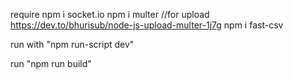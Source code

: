 require
npm i socket.io
npm i multer //for upload https://dev.to/bhurisub/node-js-upload-multer-1j7g
npm i fast-csv


run with "npm run-script dev"


run "npm run build"